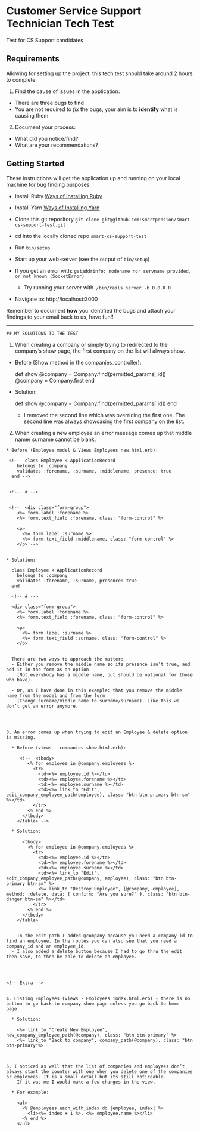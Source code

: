 # Customer Service Support Technician Tech Test
Test for CS Support candidates

## Requirements

Allowing for setting up the project, this tech test should take around 2 hours to complete.

1. Find the cause of issues in the application:
* There are three bugs to find
* You are not required to *fix* the bugs, your aim is to __identify__ what is causing them

2. Document your process:
  * What did you notice/find?
  * What are your recommendations?

## Getting Started
These instructions will get the application up and running on your local machine for bug finding purposes.

* Install Ruby [Ways of Installing Ruby](https://www.ruby-lang.org/en/downloads)
* Install Yarn [Ways of Installing Yarn](https://yarnpkg.com/lang/en/docs/install)
* Clone this git repository `git clone git@github.com:smartpension/smart-cs-support-test.git`
* cd into the locally cloned repo `smart-cs-support-test`
* Run `bin/setup`
* Start up your web-server (see the output of `bin/setup`)
 * If you get an error with: `getaddrinfo: nodename nor servname provided, or not known (SocketError)`
   * Try running your server with`./bin/rails server -b 0.0.0.0`

* Navigate to: http://localhost:3000

Remember to document __how__ you identified the bugs and attach your findings to your email back to us, have fun!!

____________________________________________________________________________________________________________________



    ## MY SOLUTIONS TO THE TEST


  1. When creating a company or simply trying to redirected to the company’s show page, the first company on the list will always show.

  * Before (Show method in the companies_controller):

     def show
      @company = Company.find(permitted_params[:id])
      @company = Company.first
    end

  * Solution:

    def show
        @company = Company.find(permitted_params[:id])
    end


    - I removed the second line which was overriding the first one. The second line was always showcasing the first company on the list.



  2. When creating a new employee an error message comes up that middle name/ surname cannot be blank.

    * Before (Employee model & Views Employees new.html.erb):

     <!--  class Employee < ApplicationRecord
        belongs_to :company
        validates :forename, :surname, :middlename, presence: true
      end -->


     <!--  # -->


     <!--  <div class="form-group">
        <%= form.label :forename %>
        <%= form.text_field :forename, class: "form-control" %>

        <p>
          <%= form.label :surname %>
          <%= form.text_field :middlename, class: "form-control" %>
        </p> -->


    * Solution:

      class Employee < ApplicationRecord
        belongs_to :company
        validates :forename, :surname, presence: true
      end

      <!-- # -->

      <div class="form-group">
        <%= form.label :forename %>
        <%= form.text_field :forename, class: "form-control" %>

        <p>
          <%= form.label :surname %>
          <%= form.text_field :surname, class: "form-control" %>
        </p>


      There are two ways to approach the matter:
      - Either you remove the middle name so its presence isn’t true, and add it in the form as an option
        (Not everybody has a middle name, but should be optional for those who have).

      - Or, as I have done in this example: that you remove the middle name from the model and from the form
        (Change surname/middle name to surname/surname). Like this we don’t get an error anymore.




    3. An error comes up when trying to edit an Employee & delete option is missing.

      * Before (views - companies show.html.erb):

         <!--  <tbody>
            <% for employee in @company.employees %>
              <tr>
                <td><%= employee.id %></td>
                <td><%= employee.forename %></td>
                <td><%= employee.surname %></td>
                <td><%= link_to "Edit", edit_company_employee_path(employee), class: "btn btn-primary btn-sm" %></td>
              </tr>
            <% end %>
          </tbody>
        </table> -->

      * Solution:

          <tbody>
            <% for employee in @company.employees %>
              <tr>
                <td><%= employee.id %></td>
                <td><%= employee.forename %></td>
                <td><%= employee.surname %></td>
                <td><%= link_to "Edit", edit_company_employee_path(@company, employee), class: "btn btn-primary btn-sm" %>
                <%= link_to "Destroy Employee", [@company, employee], method: :delete, data: { confirm: "Are you sure?" }, class: "btn btn-danger btn-sm" %></td>
              </tr>
            <% end %>
          </tbody>
        </table>


      - In the edit path I added @company because you need a company id to find an employee. In the routes you can also see that you need a company_id and an employee_id.
      - I also added a delete button because I had to go thru the edit then save, to then be able to delete an employee.




    <!-- Extra -->


    4. Listing Employees (views - Employees index.html.erb) - there is no button to go back to company show page unless you go back to home page.

      * Solution:

        <%= link_to "Create New Employee", new_company_employee_path(@company), class: "btn btn-primary" %>
        <%= link_to "Back to company", company_path(@company), class: "btn btn-primary"%>



    5. I noticed as well that the list of companies and employees don’t always start the counter with one when you delete one of the companies or employees. It is a small detail but its still noticeable.
        If it was me I would make a few changes in the view.

      * For example:

        <ul>
          <% @employees.each_with_index do |employee, index| %>
            <li><%= index + 1 %>. <%= employee.name %></li>
          <% end %>
        </ul>
